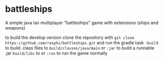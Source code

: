 # battleships
A simple java lan multiplayer "battleships" game with extensions (ships and weapons)

to build the develop version clone the repository with
``git clone https://github.com/rasphi/battleships.git``
and run the gradle task ``:build`` to build .class files to ``build/classes/java/main`` or  ``:jar`` to build a runnable .jar ``build/libs`` to or ``:run`` to run the game normally 
